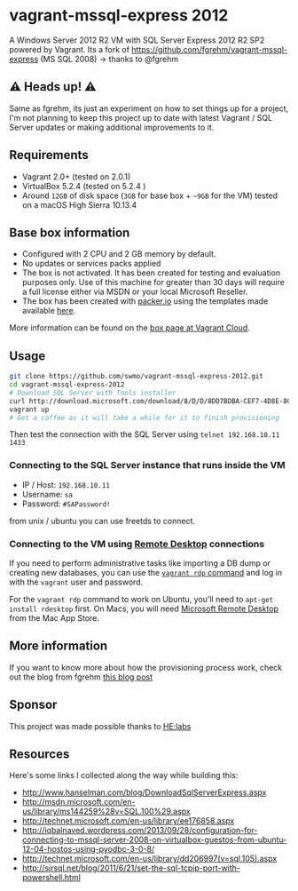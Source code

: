 # vagrant-mssql-express 2012

A Windows Server 2012 R2 VM with SQL Server Express 2012 R2 SP2 powered by Vagrant.
Its a fork of https://github.com/fgrehm/vagrant-mssql-express (MS SQL 2008) -> thanks to @fgrehm

## :warning: Heads up! :warning:

Same as fgrehm, its just an experiment on how to set things up for a project, I'm not planning to keep this project up to date with latest Vagrant / SQL Server updates or making additional improvements to it.

## Requirements

* Vagrant 2.0+ (tested on 2.0.1)
* VirtualBox 5.2.4 (tested on 5.2.4 )
* Around `12GB` of disk space (`3GB` for base box + `~9GB` for the VM)
tested on a macOS High Sierra 10.13.4


## Base box information

* Configured with 2 CPU and 2 GB memory by default.
* No updates or services packs applied
* The box is not activated. It has been created for testing and evaluation
  purposes only. Use of this machine for greater than 30 days will require a
  full license either via MSDN or your local Microsoft Reseller.
* The box has been created with [packer.io](http://www.packer.io/) using the
  templates made available [here](https://github.com/opentable/packer-images).

More information can be found on the [box page at Vagrant Cloud](https://app.vagrantup.com/opentable/boxes/win-2012r2-standard-amd64-nocm).

## Usage

```sh
git clone https://github.com/swmo/vagrant-mssql-express-2012.git
cd vagrant-mssql-express-2012
# Download SQL Server with Tools installer
curl http://download.microsoft.com/download/8/D/D/8DD7BDBA-CEF7-4D8E-8C16-D9F69527F909/ENU/x64/SQLEXPRWT_x64_ENU.exe --output SQLEXPRWT_x64_ENU.exe
vagrant up
# Get a coffee as it will take a while for it to finish provisioning
```

Then test the connection with the SQL Server using `telnet 192.168.10.11 1433`


### Connecting to the SQL Server instance that runs inside the VM

* IP / Host: `192.168.10.11`
* Username: `sa`
* Password: `#SAPassword!`

from unix / ubuntu you can use freetds to connect.

### Connecting to the VM using [Remote Desktop](https://en.wikipedia.org/wiki/Remote_Desktop_Protocol) connections

If you need to perform administrative tasks like importing a DB dump or creating
new databases, you can use the [`vagrant rdp` command](http://docs.vagrantup.com/v2/cli/rdp.html)
and log in with the `vagrant` user and password.

For the `vagrant rdp` command to work on Ubuntu, you'll need to `apt-get install rdesktop`
first.  On Macs, you will need [Microsoft Remote Desktop](https://itunes.apple.com/en/app/microsoft-remote-desktop/id715768417) from the Mac App Store.

## More information

If you want to know more about how the provisioning process work, check out the blog from fgrehm
[this blog post](http://helabs.com.br/blog/2014/09/19/mssql-on-vagrant/)

## Sponsor

This project was made possible thanks to [HE:labs](http://helabs.com.br/en)

## Resources

Here's some links I collected along the way while building this:
* http://www.hanselman.com/blog/DownloadSqlServerExpress.aspx
* http://msdn.microsoft.com/en-us/library/ms144259%28v=SQL.100%29.aspx
* http://technet.microsoft.com/en-us/library/ee176858.aspx
* http://iqbalnaved.wordpress.com/2013/09/28/configuration-for-connecting-to-mssql-server-2008-on-virtualbox-guestos-from-ubuntu-12-04-hostos-using-pyodbc-3-0-8/
* http://technet.microsoft.com/en-us/library/dd206997(v=sql.105).aspx
* http://sirsql.net/blog/2011/6/21/set-the-sql-tcpip-port-with-powershell.html
